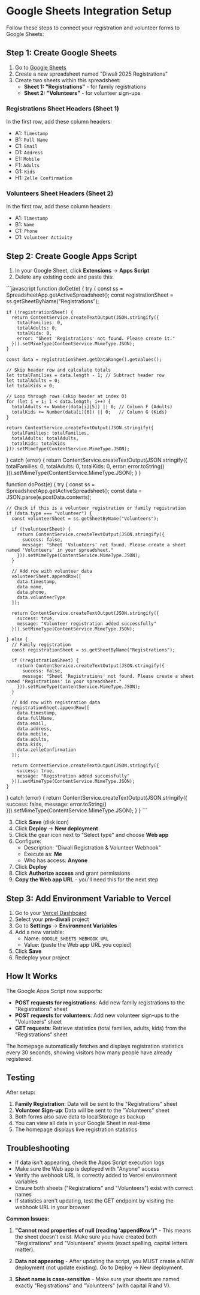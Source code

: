 # Google Sheets Integration Setup

Follow these steps to connect your registration and volunteer forms to Google Sheets:

## Step 1: Create Google Sheets

1. Go to [Google Sheets](https://sheets.google.com)
2. Create a new spreadsheet named "Diwali 2025 Registrations"
3. Create two sheets within this spreadsheet:
   - **Sheet 1: "Registrations"** - for family registrations
   - **Sheet 2: "Volunteers"** - for volunteer sign-ups

### Registrations Sheet Headers (Sheet 1)
In the first row, add these column headers:
- A1: `Timestamp`
- B1: `Full Name`
- C1: `Email`
- D1: `Address`
- E1: `Mobile`
- F1: `Adults`
- G1: `Kids`
- H1: `Zelle Confirmation`

### Volunteers Sheet Headers (Sheet 2)
In the first row, add these column headers:
- A1: `Timestamp`
- B1: `Name`
- C1: `Phone`
- D1: `Volunteer Activity`

## Step 2: Create Google Apps Script

1. In your Google Sheet, click **Extensions** → **Apps Script**
2. Delete any existing code and paste this:

\`\`\`javascript
function doGet(e) {
  try {
    const ss = SpreadsheetApp.getActiveSpreadsheet();
    const registrationSheet = ss.getSheetByName("Registrations");
    
    if (!registrationSheet) {
      return ContentService.createTextOutput(JSON.stringify({
        totalFamilies: 0,
        totalAdults: 0,
        totalKids: 0,
        error: "Sheet 'Registrations' not found. Please create it."
      })).setMimeType(ContentService.MimeType.JSON);
    }
    
    const data = registrationSheet.getDataRange().getValues();
    
    // Skip header row and calculate totals
    let totalFamilies = data.length - 1; // Subtract header row
    let totalAdults = 0;
    let totalKids = 0;
    
    // Loop through rows (skip header at index 0)
    for (let i = 1; i < data.length; i++) {
      totalAdults += Number(data[i][5]) || 0; // Column F (Adults)
      totalKids += Number(data[i][6]) || 0;   // Column G (Kids)
    }
    
    return ContentService.createTextOutput(JSON.stringify({
      totalFamilies: totalFamilies,
      totalAdults: totalAdults,
      totalKids: totalKids
    })).setMimeType(ContentService.MimeType.JSON);
    
  } catch (error) {
    return ContentService.createTextOutput(JSON.stringify({
      totalFamilies: 0,
      totalAdults: 0,
      totalKids: 0,
      error: error.toString()
    })).setMimeType(ContentService.MimeType.JSON);
  }
}

function doPost(e) {
  try {
    const ss = SpreadsheetApp.getActiveSpreadsheet();
    const data = JSON.parse(e.postData.contents);
    
    // Check if this is a volunteer registration or family registration
    if (data.type === "volunteer") {
      const volunteerSheet = ss.getSheetByName("Volunteers");
      
      if (!volunteerSheet) {
        return ContentService.createTextOutput(JSON.stringify({
          success: false,
          message: "Sheet 'Volunteers' not found. Please create a sheet named 'Volunteers' in your spreadsheet."
        })).setMimeType(ContentService.MimeType.JSON);
      }
      
      // Add row with volunteer data
      volunteerSheet.appendRow([
        data.timestamp,
        data.name,
        data.phone,
        data.volunteerType
      ]);
      
      return ContentService.createTextOutput(JSON.stringify({
        success: true,
        message: "Volunteer registration added successfully"
      })).setMimeType(ContentService.MimeType.JSON);
      
    } else {
      // Family registration
      const registrationSheet = ss.getSheetByName("Registrations");
      
      if (!registrationSheet) {
        return ContentService.createTextOutput(JSON.stringify({
          success: false,
          message: "Sheet 'Registrations' not found. Please create a sheet named 'Registrations' in your spreadsheet."
        })).setMimeType(ContentService.MimeType.JSON);
      }
      
      // Add row with registration data
      registrationSheet.appendRow([
        data.timestamp,
        data.fullName,
        data.email,
        data.address,
        data.mobile,
        data.adults,
        data.kids,
        data.zelleConfirmation
      ]);
      
      return ContentService.createTextOutput(JSON.stringify({
        success: true,
        message: "Registration added successfully"
      })).setMimeType(ContentService.MimeType.JSON);
    }
    
  } catch (error) {
    return ContentService.createTextOutput(JSON.stringify({
      success: false,
      message: error.toString()
    })).setMimeType(ContentService.MimeType.JSON);
  }
}
\`\`\`

3. Click **Save** (disk icon)
4. Click **Deploy** → **New deployment**
5. Click the gear icon next to "Select type" and choose **Web app**
6. Configure:
   - Description: "Diwali Registration & Volunteer Webhook"
   - Execute as: **Me**
   - Who has access: **Anyone**
7. Click **Deploy**
8. Click **Authorize access** and grant permissions
9. **Copy the Web app URL** - you'll need this for the next step

## Step 3: Add Environment Variable to Vercel

1. Go to your [Vercel Dashboard](https://vercel.com/dashboard)
2. Select your **pm-diwali** project
3. Go to **Settings** → **Environment Variables**
4. Add a new variable:
   - Name: `GOOGLE_SHEETS_WEBHOOK_URL`
   - Value: (paste the Web app URL you copied)
5. Click **Save**
6. Redeploy your project

## How It Works

The Google Apps Script now supports:
- **POST requests for registrations**: Add new family registrations to the "Registrations" sheet
- **POST requests for volunteers**: Add new volunteer sign-ups to the "Volunteers" sheet
- **GET requests**: Retrieve statistics (total families, adults, kids) from the "Registrations" sheet

The homepage automatically fetches and displays registration statistics every 30 seconds, showing visitors how many people have already registered.

## Testing

After setup:
1. **Family Registration**: Data will be sent to the "Registrations" sheet
2. **Volunteer Sign-up**: Data will be sent to the "Volunteers" sheet
3. Both forms also save data to localStorage as backup
4. You can view all data in your Google Sheet in real-time
5. The homepage displays live registration statistics

## Troubleshooting

- If data isn't appearing, check the Apps Script execution logs
- Make sure the Web app is deployed with "Anyone" access
- Verify the webhook URL is correctly added to Vercel environment variables
- Ensure both sheets ("Registrations" and "Volunteers") exist with correct names
- If statistics aren't updating, test the GET endpoint by visiting the webhook URL in your browser

**Common Issues:**

1. **"Cannot read properties of null (reading 'appendRow')"** - This means the sheet doesn't exist. Make sure you have created both "Registrations" and "Volunteers" sheets (exact spelling, capital letters matter).

2. **Data not appearing** - After updating the script, you MUST create a NEW deployment (not update existing). Go to Deploy → New deployment.

3. **Sheet name is case-sensitive** - Make sure your sheets are named exactly "Registrations" and "Volunteers" (with capital R and V).
